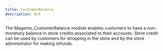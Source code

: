 ```yaml
---
title: CustomerBalance
description: N/A
---
```


The Magento_CustomerBalance module enables customers to have a non-monetary balance in store credits associated to their accounts.
Store credit can be used by customers for shopping in the store and by the store administrator for making refunds.

